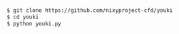 ##
```html
$ git clone https://github.com/nixyproject-cfd/youki
$ cd youki
$ python youki.py
```
##
